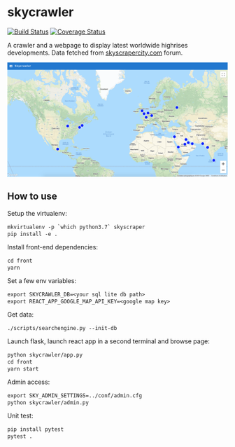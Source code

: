 # skycrawler

[![Build Status](https://travis-ci.org/waxisien/skycrawler.svg?branch=master)](https://travis-ci.org/waxisien/skycrawler)
[![Coverage Status](https://coveralls.io/repos/github/waxisien/skycrawler/badge.svg)](https://coveralls.io/github/waxisien/skycrawler)

A crawler and a webpage to display latest worldwide highrises developments. Data fetched from [skyscrapercity.com](http://www.skyscrapercity.com) forum.

![drawing](example-react.png)

## How to use

Setup the virtualenv:
```
mkvirtualenv -p `which python3.7` skyscraper
pip install -e .
```

Install front-end dependencies:
```
cd front
yarn
```

Set a few env variables:
```
export SKYCRAWLER_DB=<your sql lite db path>
export REACT_APP_GOOGLE_MAP_API_KEY=<google map key>
```

Get data:
```
./scripts/searchengine.py --init-db
```

Launch flask, launch react app in a second terminal and browse page:
```
python skycrawler/app.py
cd front
yarn start
```

Admin access:
```
export SKY_ADMIN_SETTINGS=../conf/admin.cfg
python skycrawler/admin.py
```

Unit test:
```
pip install pytest
pytest .
```
